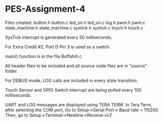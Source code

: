 # PES-Assignment-4

Files created: 
button.h
button.c
led_on.h
led_on.c
log.h
pwm.h
pwm.c
state_machine.h
state_machine.c
systick.h
systick.c
touch.h
touch.c

SysTick interrupt is generated every 50 milliseconds.

For Extra Credit #2, 
Port D Pin 3 is used as a switch. 

main() function is in the file Buffahiti.c

All header files to be included and all source code files are in "source" folder. 

For DEBUG mode, LOG calls are included in every state transition. 

Touch Sensor and GPIO Switch interrupt are being polled every 100 milliseconds.

UART and LOG messages are displayed using TERA TERM. 
In Tera Term, after selecting the COM port, 
Go to Setup->Serial Port-> Baud rate = 115200.
Then, go to Setup->Terminal->Newline->Receive->LF


